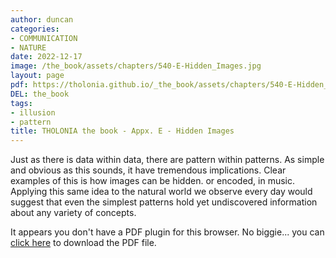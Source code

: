 ```yaml
---
author: duncan
categories:
- COMMUNICATION
- NATURE
date: 2022-12-17
image: /the_book/assets/chapters/540-E-Hidden_Images.jpg
layout: page
pdf: https://tholonia.github.io/_the_book/assets/chapters/540-E-Hidden_Images.pdf
DEL: the_book
tags:
- illusion
- pattern
title: THOLONIA the book - Appx. E - Hidden Images
---
```


Just as there is data within data, there are pattern within patterns.  As simple and obvious as this sounds, it have tremendous implications.  Clear examples of this is how images can be hidden. or encoded, in music. Applying this same idea to the natural world we observe every day would suggest that even the simplest patterns hold yet undiscovered information about any variety of concepts.<!--more-->

<object data='{{ page.pdf }}#zoom=100%' width='100%' height='1000' type='application/pdf'><p>It appears you don't have a PDF plugin for this browser. No biggie... you can <a href='{{ page.pdf }}'> click here</a> to download the PDF file.</p></object>